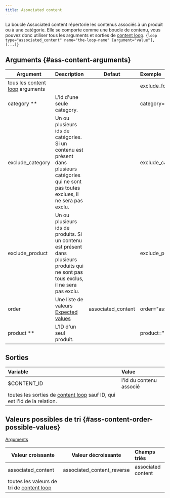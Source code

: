 ```yaml
---
title: Associated content
---
```


La boucle Associated content répertorie les contenus associés à un produit ou à une catégorie. Elle se comporte comme une boucle de contenu, vous pouvez donc utiliser tous les arguments et sorties de [content loop](./Content).
`{loop type="associated_content" name="the-loop-name" [argument="value"], [...]}`

## Arguments {#ass-content-arguments}

| Argument                                     | Description                                                                                                                                  |       Defaut       | Exemple                    |
|----------------------------------------------|:---------------------------------------------------------------------------------------------------------------------------------------------|:------------------:|:---------------------------|
| tous les [content loop](./Content) arguments |                                                                                                                                              |                    | exclude_folder="1,2,9"     |
| category \*\*                                | L'id d'une seule category.                                                                                                                   |                    | category="5"               |
| exclude_category                             | Un ou plusieurs ids de catégories. Si un contenu est présent dans plusieurs catégories qui ne sont pas toutes exclues, il ne sera pas exclu. |                    | exclude_category="5"       |
| exclude_product                              | Un ou plusieurs ids de produits. Si un contenu est présent dans plusieurs produits qui ne sont pas tous exclus, il ne sera pas exclu.        |                    | exclude_product="5"        |
| order                                        | Une liste de valeurs <br/> [Expected values](#ass-content-order-possible-values)                                                             | associated_content | order="associated_content" |
| product \*\*                                 | L'ID d'un seul produit.                                                                                                                      |                    | product="2"                |

## Sorties

| Variable                                                                              | Value                   |
|:--------------------------------------------------------------------------------------|:------------------------|
| $CONTENT_ID                                                                           | l'id du contenu associé |
| toutes les sorties de [content loop](./Content) sauf ID, qui est l'id de la relation. |                         |

## Valeurs possibles de tri {#ass-content-order-possible-values}
[Arguments](#ass-content-arguments)

| Valeur croissante                                      | Valeur décroissante        | Champs triés       |
|--------------------------------------------------------|----------------------------|:-------------------|
| associated_content                                     | associated_content_reverse | associated content |
| toutes les valeurs de tri de [content loop](./Content) |                            |                    |